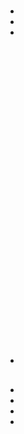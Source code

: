# 





[]()



## 

- 

- 

- 

## 





![]()

![]()

![]()



![]()

![]()

![]()

![]()

![]()

![]()

![]()

![]()

![]()

![]()

![]()

![]()

![]()

![]()

![]()

![]()

![]()

![]()

![]()

![]()

![]()

![]()

![]()

![]()



![]()



![]()



## 





![]()



![]()



![]()

## 

- 

[]()

## 

- []()
- []()
- []()
- []()


